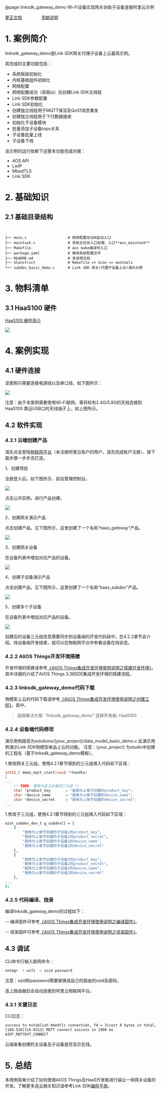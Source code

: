 @page linksdk_gateway_demo Wi-Fi设备实现网关协助子设备连接阿里云示例

[更正文档](https://gitee.com/alios-things/linksdk_gateway_demo/edit/master/README.md) &emsp;&emsp;&emsp;&emsp; [贡献说明](https://help.aliyun.com/document_detail/302301.html)

# 1. 案例简介
linksdk_gateway_demo是Link SDK网关代理子设备上云最简示例。

其完成的主要功能包括：
- 系统板级初始化
- 内核基础组件初始化
- 网络配置
- 网络配置成功（获取ip）后创建Link SDK主线程
- Link SDK参数配置
- Link SDK初始化
- 创建独立线程用于MQTT保活及QoS1消息重发
- 创建独立线程用于下行数据接收
- 初始化子设备模块
- 批量添加子设备topo关系
- 子设备批量上线
- 子设备下线

该示例的运行依赖下述基本功能完成对接：
- AOS API
- LwIP
- MbedTLS
- Link SDK

# 2. 基础知识

## 2.1 基础目录结构
```tree

.
├── main.c                   # 网络配置及SDK启动入口
├── maintask.c               # 系统主任务入口处理，入口**aos_maintask**
├── Makefile                 # aos make编译时入口
├── package.yaml             # 编译系统配置文件
├── README.md                # 本说明文档
├── SConstruct               # Makefile => Scon => aostools
└── subdev_basic_demo.c      # Link SDK 网关(代理子设备上云)演示示例
```

# 3. 物料清单

## 3.1 HaaS100 硬件

[HaaS100 硬件简介](https://help.aliyun.com/document_detail/184426.html)

<img src="https://img.alicdn.com/imgextra/i4/O1CN01XxD6Xo217CB3FZnEU_!!6000000006937-2-tps-746-497.png" style="max-width:800px;" />

# 4. 案例实现

## 4.1 硬件连接
该案例只需要连接电源线以及串口线，如下图所示：

<img src="https://img.alicdn.com/imgextra/i3/O1CN01tPYjF31bqpdGkFbdD_!!6000000003517-0-tps-4032-3024.jpg" style="max-width:800px;" />

注意：由于本案例需要使用Wi-Fi联网，需将标有2.4G/5.8G的天线连接到HaaS100 靠近USB口的天线端子上，如上图所示。
## 4.2 软件实现
### 4.2.1 云端创建产品
请先点击登陆[物联网平台](https://www.aliyun.com/product/iot/iot_instc_public_cn)（未注册阿里云账户的用户，请先完成账户注册），按下面步骤一步步去打造。

1、创建项目

注册登入后，如下图所示，前往管理控制台。

<img src="https://img.alicdn.com/imgextra/i4/O1CN01BN7DMd1IibotD78f6_!!6000000000927-2-tps-1308-490.png" style="max-width:800px;" />

点击公共实例，进行产品创建。

<img src="https://img.alicdn.com/imgextra/i2/O1CN01AjRz9z294Sk2dsMXe_!!6000000008014-2-tps-1328-792.png" style="max-width:800px;" />

2、创建网关演示产品

点击创建产品，见下图所示，这里创建了一个名称“haas_gateway”产品。

<img src="https://img.alicdn.com/imgextra/i1/O1CN01vpxC1F1FQnZfx4Znh_!!6000000000482-2-tps-1470-1788.png" style="max-width:800px;" />

3、创建网关设备

在设备列表中增加对应产品的设备。

<img src="https://img.alicdn.com/imgextra/i2/O1CN01a8mOHP1zd8ZL5UYE0_!!6000000006736-2-tps-1392-624.png" style="max-width:800px;" />

4、创建子设备演示产品

点击创建产品，见下图所示，这里创建了一个名称“haas_subdev”产品。

<img src="https://img.alicdn.com/imgextra/i3/O1CN01ur5LgC1h3GSlStLvf_!!6000000004221-2-tps-1504-1764.png" style="max-width:800px;" />

5、创建多个子设备

在设备列表中增加对应产品的设备。

<img src="https://img.alicdn.com/imgextra/i4/O1CN019rocNe1hsYp8IBufJ_!!6000000004333-2-tps-1816-738.png" style="max-width:800px;" />

创建后的设备三元组信息需要同步到设备端的开发代码段中，在4.2.2章节会介绍。待设备端开发结束，就可以在物联网平台中参看设备在线状态。

### 4.2.2 AliOS Things开发环境搭建
开发环境的搭建请参考[《AliOS Things集成开发环境使用说明之搭建开发环境》](https://help.aliyun.com/document_detail/302378.html)，其中详细的介绍了AliOS Things 3.3的IDE集成开发环境的搭建流程。

### 4.2.3 linksdk_gateway_demo代码下载
物模型上云的代码下载请参考[《AliOS Things集成开发环境使用说明之创建工程》](https://help.aliyun.com/document_detail/302379.html)，其中，
> 选择解决方案: “linksdk_gateway_demo”
> 选择开发板: HaaS100

### 4.2.4 设备端代码修改

演示用例路径为solutions/{your_project}/data_model_basic_demo.c 此演示用例演示Link SDK物模型单品上云的功能。
注意：{your_project} 为studio中创建的工程名（基于linksdk_gateway_demo模板）。

1.修改网关三元组，使用4.2.1章节得到的三元组填入代码如下区域：
```c
int32_t demo_mqtt_start(void **handle)
{
...
    /* TODO: 替换为自己设备的三元组 */
    char *product_key       = "替换为上章节创建的product_key";
    char *device_name       = "替换为上章节创建的device_name";
    char *device_secret     = "替换为上章节创建的device_secret";
...
```
1.修改子三元组，使用4.2.1章节得到的三元组填入代码如下区域：
```sh
aiot_subdev_dev_t g_subdev[] = {
    {
        "替换为上章节创建的子设备1的product_key",
        "替换为上章节创建的子设备1的product_secret",
        "替换为上章节创建的子设备1的device_name",
        "替换为上章节创建的子设备1的device_secret"
    },
    {
        "替换为上章节创建的子设备2的product_key",
        "替换为上章节创建的子设备2的product_secret",
        "替换为上章节创建的子设备2的device_name",
        "替换为上章节创建的子设备2的device_secret"
    },
...
};
```

### 4.2.5 代码编译、烧录
编译linksdk_gateway_demo的过程如下：

-- 编译固件可参考[《AliOS Things集成开发环境使用说明之编译固件》](https://help.aliyun.com/document_detail/302384.html)。

-- 烧录固件可参考[《AliOS Things集成开发环境使用说明之烧录固件》](https://help.aliyun.com/document_detail/302383.html)。

## 4.3 调试

CLI命令行输入联网命令：
```sh
netmgr -t wifi -c ssid password
```
注意：ssid和password需要替换成自己的路由的ssid及密码。

连上路由器后会自动连接到阿里云物联网平台。

### 4.3.1 关键日志
CLI日志：
```sh
success to establish mbedtls connection, fd = 3(cost 0 bytes in total, max used 0 bytes)
[104.526][LK-0313] MQTT connect success in 1908 ms
AIOT_MQTTEVT_CONNECT
```
云端查看创建的主设备及子设备是否显示在线。

# 5. 总结
本用例简单介绍了如何使用AliOS Things及HaaS开发板进行端云一体网关设备的开发。了解更多连云相关知识请参考Link SDK[编程手册](https://help.aliyun.com/document_detail/163772.html?spm=a2c4g.11186623.6.576.50e76ba7rkfLbp)。


